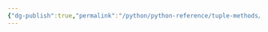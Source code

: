 ```yaml
---
{"dg-publish":true,"permalink":"/python/python-reference/tuple-methods/","created":"","updated":""}
---
```


